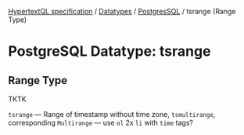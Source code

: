 [HypertextQL specification](../../README.md) / [Datatypes](../README.md) /  [PostgresSQL](README) / tsrange (Range Type)

# PostgreSQL Datatype: tsrange
## Range Type

TKTK

`tsrange` — Range of timestamp without time zone, `tsmultirange`, corresponding `Multirange` — use `ol` 2x `li` with `time` tags?
